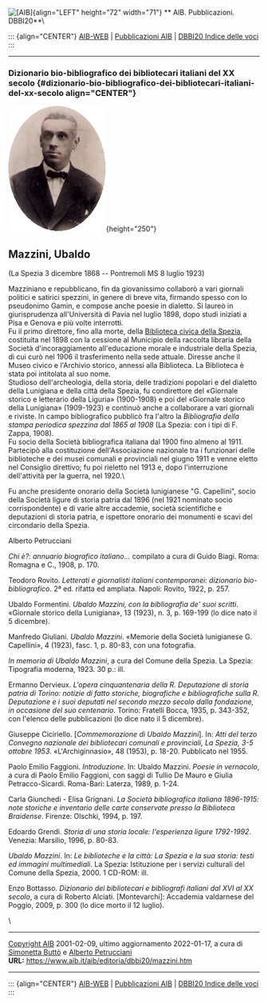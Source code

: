 ![\[AIB\]](/aib/wi/aibv72.gif){align="LEFT" height="72" width="71"}
** AIB. Pubblicazioni. DBBI20**\

::: {align="CENTER"}
[AIB-WEB](/) \| [Pubblicazioni AIB](/pubblicazioni/) \| [DBBI20 Indice
delle voci](dbbi20.htm)
:::

------------------------------------------------------------------------

### Dizionario bio-bibliografico dei bibliotecari italiani del XX secolo {#dizionario-bio-bibliografico-dei-bibliotecari-italiani-del-xx-secolo align="CENTER"}

![\[Ritratto\]](mazzini.jpg){height="250"}

## Mazzini, Ubaldo

(La Spezia 3 dicembre 1868 -- Pontremoli MS 8 luglio 1923)

Mazziniano e repubblicano, fin da giovanissimo collaborò a vari giornali
politici e satirici spezzini, in genere di breve vita, firmando spesso
con lo pseudonimo Gamin, e compose anche poesie in dialetto. Si laureò
in giurisprudenza all\'Università di Pavia nel luglio 1898, dopo studi
iniziati a Pisa e Genova e più volte interrotti.\
Fu il primo direttore, fino alla morte, della [Biblioteca civica della
Spezia](/aib/stor/teche/sp-civ.htm), costituita nel 1898 con la cessione
al Municipio della raccolta libraria della Società d\'incoraggiamento
all\'educazione morale e industriale della Spezia, di cui curò nel 1906
il trasferimento nella sede attuale. Diresse anche il Museo civico e
l\'Archivio storico, annessi alla Biblioteca. La Biblioteca è stata poi
intitolata al suo nome.\
Studioso dell\'archeologia, della storia, delle tradizioni popolari e
del dialetto della Lunigiana e della città della Spezia, fu condirettore
del «Giornale storico e letterario della Liguria» (1900-1908) e poi del
«Giornale storico della Lunigiana» (1909-1923) e continuò anche a
collaborare a vari giornali e riviste. In campo bibliografico pubblicò
fra l\'altro la *Bibliografia della stampa periodica spezzina dal 1865
al 1908* (La Spezia: con i tipi di F. Zappa, 1908).\
Fu socio della Società bibliografica italiana dal 1900 fino almeno al
1911. Partecipò alla costituzione dell\'Associazione nazionale tra i
funzionari delle biblioteche e dei musei comunali e provinciali nel
giugno 1911 e venne eletto nel Consiglio direttivo; fu poi rieletto nel
1913 e, dopo l\'interruzione dell\'attività per la guerra, nel 1920.\

Fu anche presidente onorario della Società lunigianese \"G. Capellini\",
socio della Società ligure di storia patria dal 1896 (nel 1921 nominato
socio corrispondente) e di varie altre accademie, società scientifiche e
deputazioni di storia patria, e ispettore onorario dei monumenti e scavi
del circondario della Spezia.

Alberto Petrucciani

*Chi è?: annuario biografico italiano\...* compilato a cura di Guido
Biagi. Roma: Romagna e C., 1908, p. 170.

Teodoro Rovito. *Letterati e giornalisti italiani contemporanei:
dizionario bio-bibliografico*. 2ª ed. rifatta ed ampliata. Napoli:
Rovito, 1922, p. 257.

Ubaldo Formentini. *Ubaldo Mazzini, con la bibliografia de\' suoi
scritti*. «Giornale storico della Lunigiana», 13 (1923), n. 3, p.
169-199 (lo dice nato il 5 dicembre).

Manfredo Giuliani. *Ubaldo Mazzini*. «Memorie della Società lunigianese
G. Capellini», 4 (1923), fasc. 1, p. 80-83, con una fotografia.

*In memoria di Ubaldo Mazzini*, a cura del Comune della Spezia. La
Spezia: Tipografia moderna, 1923. 30 p.: ill.

Ermanno Dervieux. *L\'opera cinquantenaria della R. Deputazione di
storia patria di Torino: notizie di fatto storiche, biografiche e
bibliografiche sulla R. Deputazione e i suoi deputati nel secondo mezzo
secolo dalla fondazione, in occasione del suo centenario*. Torino:
Fratelli Bocca, 1935, p. 343-352, con l\'elenco delle pubblicazioni (lo
dice nato il 5 dicembre).

Giuseppe Ciciriello. \[*Commemorazione di Ubaldo Mazzini*\]. In: *Atti
del terzo Convegno nazionale dei bibliotecari comunali e provinciali, La
Spezia, 3-5 ottobre 1953*. «L\'Archiginnasio», 48 (1953), p. 18-20.
Pubblicato nel 1955.

Paolo Emilio Faggioni. *Introduzione*. In: Ubaldo Mazzini. *Poesie in
vernacolo*, a cura di Paolo Emilio Faggioni, con saggi di Tullio De
Mauro e Giulia Petracco-Sicardi. Roma-Bari: Laterza, 1989, p. 1-24.

Carla Giunchedi - Elisa Grignani. *La Società bibliografica italiana
1896-1915: note storiche e inventario delle carte conservate presso la
Biblioteca Braidense*. Firenze: Olschki, 1994, p. 197.

Edoardo Grendi. *Storia di una storia locale: l\'esperienza ligure
1792-1992*. Venezia: Marsilio, 1996, p. 80-83.

*Ubaldo Mazzini*. In: *Le biblioteche e la città: La Spezia e la sua
storia: testi ed immagini multimediali*. La Spezia: Istituzione per i
servizi culturali del Comune della Spezia, 2000. 1 CD-ROM: ill.

Enzo Bottasso. *Dizionario dei bibliotecari e bibliografi italiani dal
XVI al XX secolo*, a cura di Roberto Alciati. \[Montevarchi\]: Accademia
valdarnese del Poggio, 2009, p. 300 (lo dice morto il 12 luglio).

\

------------------------------------------------------------------------

[Copyright AIB](/su-questo-sito/dichiarazione-di-copyright-aib-web/)
2001-02-09, ultimo aggiornamento 2022-01-17, a cura di [Simonetta
Buttò](/aib/redazione3.htm) e [Alberto
Petrucciani](/su-questo-sito/redazione-aib-web/)\
**URL:** https://www.aib.it/aib/editoria/dbbi20/mazzini.htm

------------------------------------------------------------------------

::: {align="CENTER"}
[AIB-WEB](/) \| [Pubblicazioni AIB](/pubblicazioni/) \| [DBBI20 Indice
delle voci](dbbi20.htm)
:::

